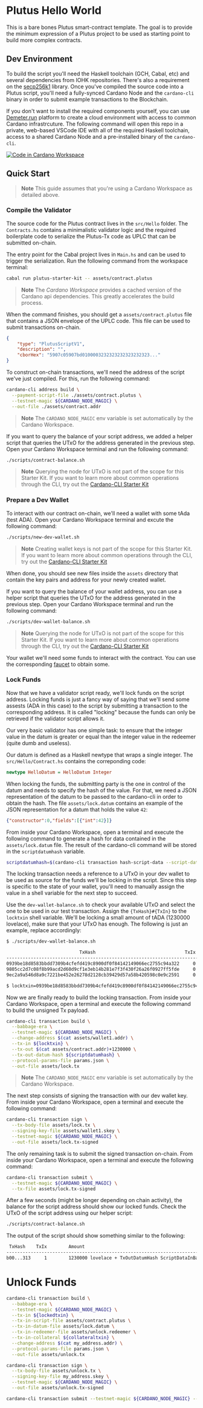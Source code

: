 # Plutus Hello World

This is a bare bones Plutus smart-contract template. The goal is to provide the minimum expression of a Plutus project to be used as starting point to build more complex contracts.

## Dev Environment

To build the script you'll need the Haskell toolchain (GCH, Cabal, etc) and several dependencies from IOHK repositories. There's also a requirement on the [secp256k1](https:/github.com:bitcoin-core/secp256k1.git) library. Once you've compiled the source code into a Plutus script, you'll need a fully-synced Cardano Node and the `cardano-cli` binary in order to submit example transactions to the Blockchain.

If you don't want to install the required components yourself, you can use [Demeter.run](https://demeter.run) platform to create a cloud environment with access to common Cardano infrastrcuture. The following command will open this repo in a private, web-based VSCode IDE with all of the required Haskell toolchain, access to a shared Cardano Node and a pre-installed binary of the `cardano-cli`.

[![Code in Cardano Workspace](https://demeter.run/code/badge.svg)](https://demeter.run/code?repository=https://github.com/txpipe/plutus-starter-kit.git&template=plutus)

## Quick Start

> **Note**
> This guide assumes that you're using a Cardano Workspace as detailed above. 

### Compile the Validator

The source code for the Plutus contract lives in the `src/Hello` folder. The `Contracts.hs` contains a minimalistic validator logic and the required boilerplate code to serialize the Plutus-Tx code as UPLC that can be submitted on-chain.

The entry point for the Cabal project lives in `Main.hs` and can be used to trigger the serialization. Run the following command from the workspace terminal:

```sh
cabal run plutus-starter-kit -- assets/contract.plutus
```

> **Note**
> The _Cardano Workspace_ provides a cached version of the Cardano api dependencies. This greatly accelerates the build process.

When the command finishes, you should get a `assets/contract.plutus` file that contains a JSON envelope of the UPLC code. This file can be used to submit transactions on-chain.

```json
{
    "type": "PlutusScriptV1",
    "description": "",
    "cborHex": "5907c05907bd0100003232323232323232323..."
}
```

To construct on-chain transactions, we'll need the address of the script we've just compiled. For this, run the following command:

```sh
cardano-cli address build \
  --payment-script-file ./assets/contract.plutus \
  --testnet-magic ${CARDANO_NODE_MAGIC} \
  --out-file ./assets/contract.addr
```

> **Note**
> The `CARDANO_NODE_MAGIC` env variable is set automatically by the Cardano Workspace.

If you want to query the balance of your script address, we added a helper script that queries the UTxO for the address generated in the previous step. Open your Cardano Workspace terminal and run the following command:

```sh
./scripts/contract-balance.sh
```

> **Note**
> Querying the node for UTxO is not part of the scope for this Starter Kit. If you want to learn more about common operations through the CLI, try out the [Cardano-CLI Starter Kit](https://github.com/txpipe/cardano-cli-starter-kit)

### Prepare a Dev Wallet

To interact with our contract on-chain, we'll need a wallet with some tAda (test ADA). Open your Cardano Workspace terminal and excute the following command:

```sh
./scripts/new-dev-wallet.sh
```

> **Note**
> Creating wallet keys is not part of the scope for this Starter Kit. If you want to learn more about common operations through the CLI, try out the [Cardano-CLI Starter Kit](https://github.com/txpipe/cardano-cli-starter-kit)

When done, you should see new files inside the `assets` directory that contain the key pairs and address for your newly created wallet.

If you want to query the balance of your wallet address, you can use a helper script that queries the UTxO for the address generated in the previous step. Open your Cardano Workspace terminal and run the following command:

```sh
./scripts/dev-wallet-balance.sh
```

> **Note**
> Querying the node for UTxO is not part of the scope for this Starter Kit. If you want to learn more about common operations through the CLI, try out the [Cardano-CLI Starter Kit](https://github.com/txpipe/cardano-cli-starter-kit)

Your wallet we'll need some funds to interact with the contract. You can use the corresponding [faucet](https://docs.cardano.org/cardano-testnet/tools/faucet) to obtain some.

### Lock Funds

Now that we have a validator script ready, we'll lock funds on the script address. Locking funds is just a fancy way of saying that we'll send some assests (ADA in this case) to the script by submitting a transaction to the corresponding address. It is called "locking" because the funds can only be retrieved if the validator script allows it.

Our very basic validator has one simple task: to ensure that the integer value in the datum is greater or equal than the integer value in the redeemer (quite dumb and useless).

Our datum is defined as a Haskell newtype that wraps a single integer. The `src/Hello/Contract.hs` contains the correponding code:

```haskell
newtype HelloDatum = HelloDatum Integer
```

When locking the funds, the submitting party is the one in control of the datum and needs to specify the hash of the value. For that, we need a JSON representation of the datum to be passed to the cardano-cli in order to obtain the hash. The file `assets/lock.datum` contains an example of the JSON representation for a datum that holds the value `42`:

```json
{"constructor":0,"fields":[{"int":42}]}
```

From inside your Cardano Workspace, open a terminal and execute the following command to generate a hash for data contained in the `assets/lock.datum` file. The result of the cardano-cli command will be stored in the `scriptdatumhash` variable.

```sh
scriptdatumhash=$(cardano-cli transaction hash-script-data --script-data-file assets/lock.datum)
```

The locking transaction needs a reference to a UTxO in your dev wallet to be used as source for the funds we'll be locking in the script. Since this step is specific to the state of your wallet, you'll need to manually assign the value in a shell variable for the next step to succeed.

Use the `dev-wallet-balance.sh` to check your available UTxO and select the one to be used in our test transaction. Assign the `{TxHash}#{TxIn}` to the `locktxin` shell variable. We'll be locking a small amount of tADA (1230000 lovelace), make sure that your UTxO has enough. The following is just an example, replace accordingly:

```sh
$ ./scripts/dev-wallet-balance.sh

                           TxHash                                 TxIx   Amount
---------------------------------------------------------------------------------
0939be18d8583bbdd7309b4cfefd419c8900df0f84142149066ec2755c94a322     0   9980637126 lovelace
9805cc2d7c08f8b99acd2d60d9cf1e3eb14b281e7f3f430f26a26f0927ff5fde     0   1060942 lovelace
9ec2a9a546d8a9c7221be452e26278d2128cb39429d57a58b420598c0e9c2591     0   1060678 lovelace

$ locktxin=0939be18d8583bbdd7309b4cfefd419c8900df0f84142149066ec2755c94a322#0
```

Now we are finally ready to build the locking transaction. From inside your Cardano Workspace, open a terminal and execute the following command to build the unsigned Tx payload. 

```sh
cardano-cli transaction build \
  --babbage-era \
  --testnet-magic ${CARDANO_NODE_MAGIC} \
  --change-address $(cat assets/wallet1.addr) \
  --tx-in ${locktxin} \
  --tx-out $(cat assets/contract.addr)+1230000 \
  --tx-out-datum-hash ${scriptdatumhash} \
  --protocol-params-file params.json \
  --out-file assets/lock.tx
```

> **Note**
> The `CARDANO_NODE_MAGIC` env variable is set automatically by the Cardano Workspace.

The next step consists of signing the transaction with our dev wallet key. From inside your Cardano Workspace, open a terminal and execute the following command:

```sh
cardano-cli transaction sign \
  --tx-body-file assets/lock.tx \
  --signing-key-file assets/wallet1.skey \
  --testnet-magic ${CARDANO_NODE_MAGIC} \
  --out-file assets/lock.tx-signed
```

The only remaining task is to submit the signed transaction on-chain. From inside your Cardano Workspace, open a terminal and execute the following command:

```sh
cardano-cli transaction submit \
  --testnet-magic ${CARDANO_NODE_MAGIC} \
  --tx-file assets/lock.tx-signed
```

After a few seconds (might be longer depending on chain activity), the balance for the script address should show our locked funds. Check the UTxO of the script address using our helper script:

```sh
./scripts/contract-balance.sh
```

The output of the script should show something similar to the following:

```sh
 TxHash    TxIx        Amount
--------------------------------------------------------------------------------------
b00...313     1        1230000 lovelace + TxOutDatumHash ScriptDataInBabbageEra "923...4ec"
```

# Unlock Funds

```sh
cardano-cli transaction build \
  --babbage-era \
  --testnet-magic ${CARDANO_NODE_MAGIC} \
  --tx-in ${lockedtxin} \
  --tx-in-script-file assets/contract.plutus \
  --tx-in-datum-file assets/lock.datum \
  --tx-in-redeemer-file assets/unlock.redeemer \
  --tx-in-collateral ${collateraltxin} \
  --change-address $(cat my_address.addr) \
  --protocol-params-file params.json \
  --out-file assets/unlock.tx
```

```sh
cardano-cli transaction sign \
  --tx-body-file assets/unlock.tx \
  --signing-key-file my_address.skey \
  --testnet-magic ${CARDANO_NODE_MAGIC} \
  --out-file assets/unlock.tx-signed
```

```sh
cardano-cli transaction submit --testnet-magic ${CARDANO_NODE_MAGIC} --tx-file assets/unlock.tx-signed
```
